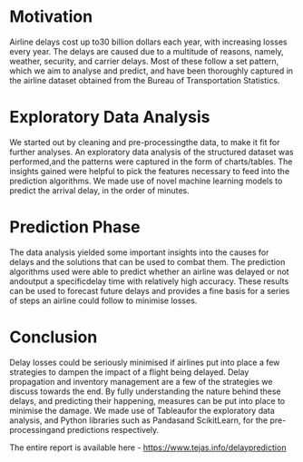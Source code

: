 # Motivation
Airline delays cost up to30 billion dollars each year, with increasing losses every year. The delays are caused due to a multitude of reasons, namely, weather, security, and carrier delays. Most  of  these  follow  a  set  pattern,  which  we  aim  to  analyse  and  predict,  and  have  been thoroughly captured in the airline dataset obtained from the Bureau of Transportation Statistics. 

# Exploratory Data Analysis
We started out by cleaning and pre-processingthe data, to make it fit for further analyses. An exploratory  data  analysis  of  the  structured  dataset  was performed,and  the  patterns  were captured  in  the  form  of  charts/tables.  The  insights  gained  were  helpful  to  pick  the  features necessary  to  feed  into  the  prediction  algorithms.  We  made  use  of  novel  machine  learning models to predict the arrival delay, in the order of minutes. 

# Prediction Phase
The data analysis yielded some important insights into the causes for delays and the solutions that can be used to combat them. The prediction algorithms used were able to predict whether an airline was delayed or not andoutput a specificdelay time with relatively high accuracy. These results can be used to forecast future delays and provides a fine basis for a series of steps an airline could follow to minimise losses. 

# Conclusion
Delay losses could be seriously minimised if airlines put into place a few strategies to dampen the impact of a flight being delayed. Delay propagation and inventory management are a few of the strategies we discuss towards the end. By fully understanding the nature behind these delays, and predicting their happening, measures can be put into place to minimise the damage. We made use of Tableaufor the exploratory data analysis, and Python libraries such as Pandasand ScikitLearn, for the pre-processingand predictions respectively.

The entire report is available here - https://www.tejas.info/delayprediction

